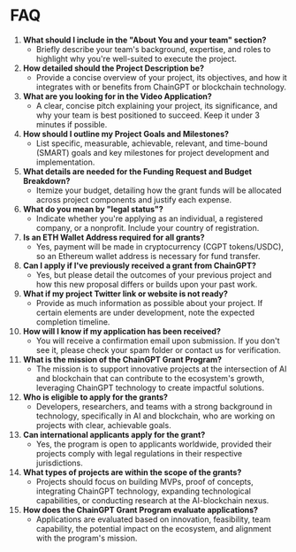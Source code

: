# FAQ

1. **What should I include in the "About You and your team" section?**
   * Briefly describe your team's background, expertise, and roles to highlight why you're well-suited to execute the project.
2. **How detailed should the Project Description be?**
   * Provide a concise overview of your project, its objectives, and how it integrates with or benefits from ChainGPT or blockchain technology.
3. **What are you looking for in the Video Application?**
   * A clear, concise pitch explaining your project, its significance, and why your team is best positioned to succeed. Keep it under 3 minutes if possible.
4. **How should I outline my Project Goals and Milestones?**
   * List specific, measurable, achievable, relevant, and time-bound (SMART) goals and key milestones for project development and implementation.
5. **What details are needed for the Funding Request and Budget Breakdown?**
   * Itemize your budget, detailing how the grant funds will be allocated across project components and justify each expense.
6. **What do you mean by "legal status"?**
   * Indicate whether you're applying as an individual, a registered company, or a nonprofit. Include your country of registration.
7. **Is an ETH Wallet Address required for all grants?**
   * Yes, payment will be made in cryptocurrency (CGPT tokens/USDC), so an Ethereum wallet address is necessary for fund transfer.
8. **Can I apply if I've previously received a grant from ChainGPT?**
   * Yes, but please detail the outcomes of your previous project and how this new proposal differs or builds upon your past work.
9. **What if my project Twitter link or website is not ready?**
   * Provide as much information as possible about your project. If certain elements are under development, note the expected completion timeline.
10. **How will I know if my application has been received?**
    * You will receive a confirmation email upon submission. If you don't see it, please check your spam folder or contact us for verification.
11. **What is the mission of the ChainGPT Grant Program?**
    * The mission is to support innovative projects at the intersection of AI and blockchain that can contribute to the ecosystem's growth, leveraging ChainGPT technology to create impactful solutions.
12. **Who is eligible to apply for the grants?**
    * Developers, researchers, and teams with a strong background in technology, specifically in AI and blockchain, who are working on projects with clear, achievable goals.
13. **Can international applicants apply for the grant?**
    * Yes, the program is open to applicants worldwide, provided their projects comply with legal regulations in their respective jurisdictions.
14. **What types of projects are within the scope of the grants?**
    * Projects should focus on building MVPs, proof of concepts, integrating ChainGPT technology, expanding technological capabilities, or conducting research at the AI-blockchain nexus.
15. **How does the ChainGPT Grant Program evaluate applications?**
    * Applications are evaluated based on innovation, feasibility, team capability, the potential impact on the ecosystem, and alignment with the program's mission.
